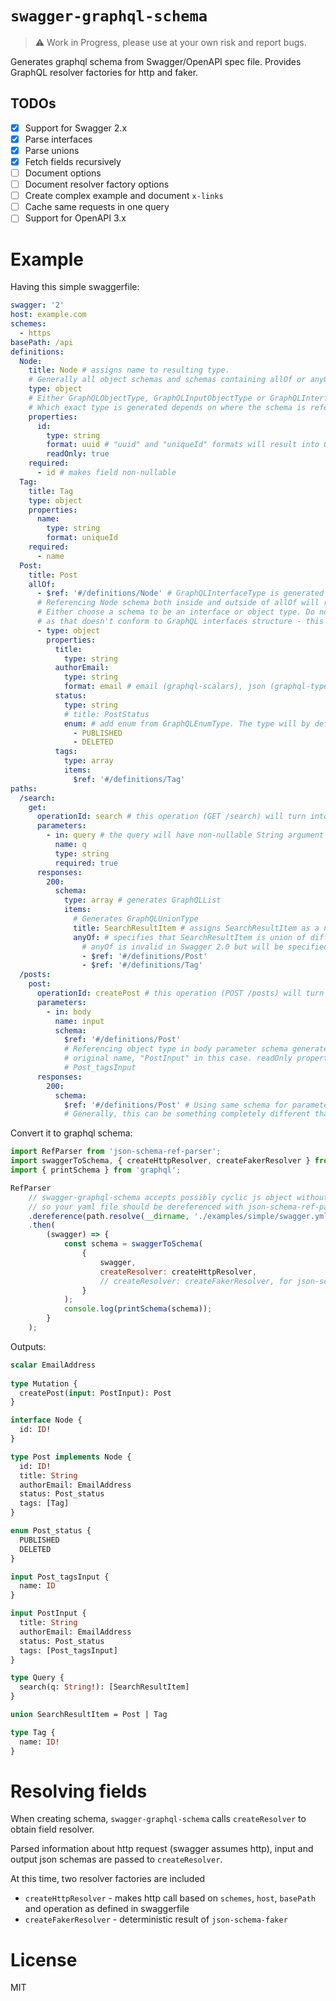 # `swagger-graphql-schema`

> ⚠️ Work in Progress, please use at your own risk and report bugs.

Generates graphql schema from Swagger/OpenAPI spec file. Provides GraphQL resolver factories for http and faker.

## TODOs

- [x] Support for Swagger 2.x
- [x] Parse interfaces
- [x] Parse unions
- [x] Fetch fields recursively
- [ ] Document options
- [ ] Document resolver factory options
- [ ] Create complex example and document `x-links`
- [ ] Cache same requests in one query
- [ ] Support for OpenAPI 3.x

# Example

Having this simple swaggerfile:

```yaml
swagger: '2'
host: example.com
schemes:
  - https
basePath: /api
definitions:
  Node:
    title: Node # assigns name to resulting type.
    # Generally all object schemas and schemas containing allOf or anyOf should have a title to avoid errors.
    type: object
    # Either GraphQLObjectType, GraphQLInputObjectType or GraphQLInterfaceType is be generated from object schema.
    # Which exact type is generated depends on where the schema is referenced. Explanation is below.
    properties:
      id:
        type: string
        format: uuid # "uuid" and "uniqueId" formats will result into GraphQLID
        readOnly: true
    required:
      - id # makes field non-nullable
  Tag:
    title: Tag
    type: object
    properties:
      name:
        type: string
        format: uniqueId
    required:
      - name
  Post:
    title: Post
    allOf:
      - $ref: '#/definitions/Node' # GraphQLInterfaceType is generated when object schema is encountered under allOf
      # Referencing Node schema both inside and outside of allOf will result in duplicate type name error.
      # Either choose a schema to be an interface or object type. Do not nest interfaces using allOf or anyOf
      # as that doesn't conform to GraphQL interfaces structure - this may be solved by flattening allOf in future.
      - type: object
        properties:
          title:
            type: string
          authorEmail:
            type: string
            format: email # email (graphql-scalars), json (graphql-type-json) TODO: date, time, date-time (graphql-iso-date)
          status:
            type: string
            # title: PostStatus
            enum: # add enum from GraphQLEnumType. The type will by default be named Post_status unless a different name is specified by title.
              - PUBLISHED
              - DELETED
          tags:
            type: array
            items:
              $ref: '#/definitions/Tag'
paths:
  /search:
    get:
      operationId: search # this operation (GET /search) will turn into a query named "search"
      parameters:
        - in: query # the query will have non-nullable String argument named "query"
          name: q
          type: string
          required: true
      responses:
        200:
          schema:
            type: array # generates GraphQLList
            items:
              # Generates GraphQLUnionType
              title: SearchResultItem # assigns SearchResultItem as a name to the union type
              anyOf: # specifies that SearchResultItem is union of different types.
                # anyOf is invalid in Swagger 2.0 but will be specified in OpenAPI 3.x, see readme TODOs
                - $ref: '#/definitions/Post'
                - $ref: '#/definitions/Tag'
  /posts:
    post:
      operationId: createPost # this operation (POST /posts) will turn into a mutation named "createPost"
      parameters:
        - in: body
          name: input
          schema:
            $ref: '#/definitions/Post'
            # Referencing object type in body parameter schema generates GraphQLInputObjectType with "Input" appended to
            # original name, "PostInput" in this case. readOnly properties are removed.
            # Post_tagsInput
      responses:
        200:
          schema:
            $ref: '#/definitions/Post' # Using same schema for parameter and response conforms to some REST recommendations and isn't required.
            # Generally, this can be something completely different than Post.
```

Convert it to graphql schema:

```javascript
import RefParser from 'json-schema-ref-parser';
import swaggerToSchema, { createHttpResolver, createFakerResolver } from 'swagger-graphql-schema';
import { printSchema } from 'graphql';

RefParser
	// swagger-graphql-schema accepts possibly cyclic js object without json pointers
	// so your yaml file should be dereferenced with json-schema-ref-parser
	.dereference(path.resolve(__dirname, './examples/simple/swagger.yml'))
	.then(
		(swagger) => {
			const schema = swaggerToSchema(
				{ 
					swagger, 
					createResolver: createHttpResolver, 
					// createResolver: createFakerResolver, for json-schema-faker data 
				}
			);
			console.log(printSchema(schema));
		}
	);
```

Outputs:

```graphql
scalar EmailAddress
    
type Mutation {
  createPost(input: PostInput): Post
}

interface Node {
  id: ID!
}

type Post implements Node {
  id: ID!
  title: String
  authorEmail: EmailAddress
  status: Post_status
  tags: [Tag]
}

enum Post_status {
  PUBLISHED
  DELETED
}

input Post_tagsInput {
  name: ID
}

input PostInput {
  title: String
  authorEmail: EmailAddress
  status: Post_status
  tags: [Post_tagsInput]
}

type Query {
  search(q: String!): [SearchResultItem]
}

union SearchResultItem = Post | Tag

type Tag {
  name: ID!
}
```

# Resolving fields

When creating schema, `swagger-graphql-schema` calls `createResolver` to obtain field resolver.

Parsed information about http request (swagger assumes http), input and output json schemas are passed to `createResolver`.

At this time, two resolver factories are included

- `createHttpResolver` - makes http call based on `schemes`, `host`, `basePath` and operation as defined in swaggerfile
- `createFakerResolver` - deterministic result of `json-schema-faker`

# License

MIT
